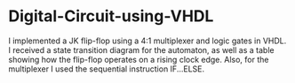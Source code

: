 # Digital-Circuit-using-VHDL
I implemented a JK flip-flop using a 4:1 multiplexer and logic gates in VHDL. I received a state transition diagram for the automaton, as well as a table showing how the flip-flop operates on a rising clock edge. Also, for the multiplexer I used the sequential instruction IF...ELSE.
